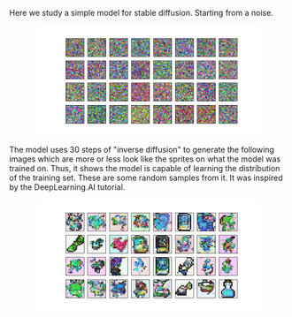 Here we study a simple model for stable diffusion.
Starting from a noise.

<p align="center">
<img src="ds_noise.png" alt="Noise" title="Noise" width="400"/>

The model uses 30 steps of "inverse diffusion" to generate the following images which are more or less look like the sprites on what the model was trained on. Thus, it shows the model is capable of learning the distribution of the training set. These are some random samples from it. It was inspired by the DeepLearning.AI tutorial.

<p align="center">
<img src="ds.png" alt="Generated iamges" title="Generated iamges" width="400"/>
